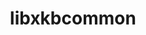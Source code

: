 ---
title: "libxkbcommon"
layout: cache
categories: [package, develop]
meta: {"compilers": ["gcc@11.1.0", "gcc@11.4.0"], "num_specs": 32, "num_specs_by_stack": {"data-vis-sdk": 10, "e4s": 10, "hep": 12, "root": 32}, "oss": ["ubuntu20.04", "ubuntu22.04"], "platforms": ["linux"], "stacks": ["data-vis-sdk", "e4s", "hep", "root"], "targets": ["x86_64_v3"], "versions": ["1.7.0"]}
spec_details: [{"compiler": "gcc@11.4.0", "hash": "34pgm37l2dyn3wz7r64htzb25arw4ks5", "os": "ubuntu22.04", "platform": "linux", "size": "-", "stacks": ["e4s", "root"], "target": "x86_64_v3", "variants": ["build_system=meson", "buildtype=release", "default_library:=shared", "~strip", "~wayland"], "versions": ["1.7.0"]}, {"compiler": "gcc@11.4.0", "hash": "35eyhiwwbizvtqtdvm3kpy36ecm66ixm", "os": "ubuntu22.04", "platform": "linux", "size": "-", "stacks": ["hep", "root"], "target": "x86_64_v3", "variants": ["build_system=meson", "buildtype=release", "default_library:=shared", "~strip", "~wayland"], "versions": ["1.7.0"]}, {"compiler": "gcc@11.4.0", "hash": "4kho4wtojpf5mkaep2s2nxpyejhcikom", "os": "ubuntu22.04", "platform": "linux", "size": "-", "stacks": ["hep", "root"], "target": "x86_64_v3", "variants": ["build_system=meson", "buildtype=release", "default_library:=shared", "~strip", "~wayland"], "versions": ["1.7.0"]}, {"compiler": "gcc@11.4.0", "hash": "5dtrxdnujcd26k3lbvvokkx52wfg2kmg", "os": "ubuntu22.04", "platform": "linux", "size": "-", "stacks": ["e4s", "root"], "target": "x86_64_v3", "variants": ["build_system=meson", "buildtype=release", "default_library:=shared", "~strip", "~wayland"], "versions": ["1.7.0"]}, {"compiler": "gcc@11.4.0", "hash": "5wxgju2mms4tadbosxyx52nmvf34oopt", "os": "ubuntu22.04", "platform": "linux", "size": "-", "stacks": ["hep", "root"], "target": "x86_64_v3", "variants": ["build_system=meson", "buildtype=release", "default_library:=shared", "~strip", "~wayland"], "versions": ["1.7.0"]}, {"compiler": "gcc@11.4.0", "hash": "6fsxzffjk4j4itvq6saqs2qjgayxhxds", "os": "ubuntu22.04", "platform": "linux", "size": "-", "stacks": ["hep", "root"], "target": "x86_64_v3", "variants": ["build_system=meson", "buildtype=release", "default_library:=shared", "~strip", "~wayland"], "versions": ["1.7.0"]}, {"compiler": "gcc@11.4.0", "hash": "6nfih52nlury6zvpoyexty5l5mzkt334", "os": "ubuntu22.04", "platform": "linux", "size": "-", "stacks": ["hep", "root"], "target": "x86_64_v3", "variants": ["build_system=meson", "buildtype=release", "default_library:=shared", "~strip", "~wayland"], "versions": ["1.7.0"]}, {"compiler": "gcc@11.1.0", "hash": "bgqsiiec4flzjxryzpnlcnoqma5ieiqi", "os": "ubuntu20.04", "platform": "linux", "size": "-", "stacks": ["data-vis-sdk", "root"], "target": "x86_64_v3", "variants": ["build_system=meson", "buildtype=release", "default_library:=shared", "~strip", "~wayland"], "versions": ["1.7.0"]}, {"compiler": "gcc@11.4.0", "hash": "bgwjagzd373eusli56vsarxc4syelfvh", "os": "ubuntu22.04", "platform": "linux", "size": "-", "stacks": ["e4s", "root"], "target": "x86_64_v3", "variants": ["build_system=meson", "buildtype=release", "default_library:=shared", "~strip", "~wayland"], "versions": ["1.7.0"]}, {"compiler": "gcc@11.4.0", "hash": "bna4fwmyptwquty4gp4b3ixiihrxkrwf", "os": "ubuntu22.04", "platform": "linux", "size": "-", "stacks": ["e4s", "root"], "target": "x86_64_v3", "variants": ["build_system=meson", "buildtype=release", "default_library:=shared", "~strip", "~wayland"], "versions": ["1.7.0"]}, {"compiler": "gcc@11.4.0", "hash": "ed3bpfaj55dlwlwqykvkhyzorjxyrzuz", "os": "ubuntu22.04", "platform": "linux", "size": "-", "stacks": ["hep", "root"], "target": "x86_64_v3", "variants": ["build_system=meson", "buildtype=release", "default_library:=shared", "~strip", "~wayland"], "versions": ["1.7.0"]}, {"compiler": "gcc@11.4.0", "hash": "em5brzd3zxzzk76mkabr7uwrujeq7f5l", "os": "ubuntu22.04", "platform": "linux", "size": "-", "stacks": ["hep", "root"], "target": "x86_64_v3", "variants": ["build_system=meson", "buildtype=release", "default_library:=shared", "~strip", "~wayland"], "versions": ["1.7.0"]}, {"compiler": "gcc@11.4.0", "hash": "jwhk6gtbnrqo3owkzwios5kamn4ximgl", "os": "ubuntu22.04", "platform": "linux", "size": "-", "stacks": ["hep", "root"], "target": "x86_64_v3", "variants": ["build_system=meson", "buildtype=release", "default_library:=shared", "~strip", "~wayland"], "versions": ["1.7.0"]}, {"compiler": "gcc@11.4.0", "hash": "k67a4svcm6ql55tkh73anqt7jjchofae", "os": "ubuntu22.04", "platform": "linux", "size": "-", "stacks": ["e4s", "root"], "target": "x86_64_v3", "variants": ["build_system=meson", "buildtype=release", "default_library:=shared", "~strip", "~wayland"], "versions": ["1.7.0"]}, {"compiler": "gcc@11.4.0", "hash": "lx6lkbi3vpvhq2iy2biddnddrwhstt2p", "os": "ubuntu22.04", "platform": "linux", "size": "-", "stacks": ["e4s", "root"], "target": "x86_64_v3", "variants": ["build_system=meson", "buildtype=release", "default_library:=shared", "~strip", "~wayland"], "versions": ["1.7.0"]}, {"compiler": "gcc@11.1.0", "hash": "nilh3cpg55hfbuobyyvw6pavougusdqb", "os": "ubuntu20.04", "platform": "linux", "size": "-", "stacks": ["data-vis-sdk", "root"], "target": "x86_64_v3", "variants": ["build_system=meson", "buildtype=release", "default_library:=shared", "~strip", "~wayland"], "versions": ["1.7.0"]}, {"compiler": "gcc@11.4.0", "hash": "nv3jzb62lt7vdztlphbeqdcni7p3a722", "os": "ubuntu22.04", "platform": "linux", "size": "-", "stacks": ["hep", "root"], "target": "x86_64_v3", "variants": ["build_system=meson", "buildtype=release", "default_library:=shared", "~strip", "~wayland"], "versions": ["1.7.0"]}, {"compiler": "gcc@11.4.0", "hash": "nwyrb3sahphxy6d3bcxqfx2jsxyqmxfj", "os": "ubuntu22.04", "platform": "linux", "size": "-", "stacks": ["e4s", "root"], "target": "x86_64_v3", "variants": ["build_system=meson", "buildtype=release", "default_library:=shared", "~strip", "~wayland"], "versions": ["1.7.0"]}, {"compiler": "gcc@11.4.0", "hash": "omsmtparsq6n5dv26s4ew4h7wzwjxzz7", "os": "ubuntu22.04", "platform": "linux", "size": "-", "stacks": ["e4s", "root"], "target": "x86_64_v3", "variants": ["build_system=meson", "buildtype=release", "default_library:=shared", "~strip", "~wayland"], "versions": ["1.7.0"]}, {"compiler": "gcc@11.1.0", "hash": "przux65vkcby7ylzcnewm2sz6egrxugv", "os": "ubuntu20.04", "platform": "linux", "size": "-", "stacks": ["data-vis-sdk", "root"], "target": "x86_64_v3", "variants": ["build_system=meson", "buildtype=release", "default_library:=shared", "~strip", "~wayland"], "versions": ["1.7.0"]}, {"compiler": "gcc@11.1.0", "hash": "qcr7ijvv5vyfnd64rme4e64qjlickyss", "os": "ubuntu20.04", "platform": "linux", "size": "-", "stacks": ["data-vis-sdk", "root"], "target": "x86_64_v3", "variants": ["build_system=meson", "buildtype=release", "default_library:=shared", "~strip", "~wayland"], "versions": ["1.7.0"]}, {"compiler": "gcc@11.1.0", "hash": "qhe6xv3xjutbnps47wjrs43lw4kaev6k", "os": "ubuntu20.04", "platform": "linux", "size": "-", "stacks": ["data-vis-sdk", "root"], "target": "x86_64_v3", "variants": ["build_system=meson", "buildtype=release", "default_library:=shared", "~strip", "~wayland"], "versions": ["1.7.0"]}, {"compiler": "gcc@11.4.0", "hash": "qkmf2p6swhkenmaa562a7viroodregwi", "os": "ubuntu22.04", "platform": "linux", "size": "-", "stacks": ["hep", "root"], "target": "x86_64_v3", "variants": ["build_system=meson", "buildtype=release", "default_library:=shared", "~strip", "~wayland"], "versions": ["1.7.0"]}, {"compiler": "gcc@11.1.0", "hash": "rsh4g4pday24cakx6japhseh3ch36e5c", "os": "ubuntu20.04", "platform": "linux", "size": "-", "stacks": ["data-vis-sdk", "root"], "target": "x86_64_v3", "variants": ["build_system=meson", "buildtype=release", "default_library:=shared", "~strip", "~wayland"], "versions": ["1.7.0"]}, {"compiler": "gcc@11.1.0", "hash": "sdijcei3sdmvsd6drn3mcmngxdeeg5od", "os": "ubuntu20.04", "platform": "linux", "size": "-", "stacks": ["data-vis-sdk", "root"], "target": "x86_64_v3", "variants": ["build_system=meson", "buildtype=release", "default_library:=shared", "~strip", "~wayland"], "versions": ["1.7.0"]}, {"compiler": "gcc@11.1.0", "hash": "spzhk7dqhaicmezwvaurkhqg7ws3rrx5", "os": "ubuntu20.04", "platform": "linux", "size": "-", "stacks": ["data-vis-sdk", "root"], "target": "x86_64_v3", "variants": ["build_system=meson", "buildtype=release", "default_library:=shared", "~strip", "~wayland"], "versions": ["1.7.0"]}, {"compiler": "gcc@11.1.0", "hash": "tyfn37glw42ty5kyxkyfnjjkldttimkt", "os": "ubuntu20.04", "platform": "linux", "size": "-", "stacks": ["data-vis-sdk", "root"], "target": "x86_64_v3", "variants": ["build_system=meson", "buildtype=release", "default_library:=shared", "~strip", "~wayland"], "versions": ["1.7.0"]}, {"compiler": "gcc@11.4.0", "hash": "wlllyg4uwasap22lxijgbkqdkkogonql", "os": "ubuntu22.04", "platform": "linux", "size": "-", "stacks": ["e4s", "root"], "target": "x86_64_v3", "variants": ["build_system=meson", "buildtype=release", "default_library:=shared", "~strip", "~wayland"], "versions": ["1.7.0"]}, {"compiler": "gcc@11.4.0", "hash": "xhtflijnj765wvooxezonji6ertw4zxl", "os": "ubuntu22.04", "platform": "linux", "size": "-", "stacks": ["hep", "root"], "target": "x86_64_v3", "variants": ["build_system=meson", "buildtype=release", "default_library:=shared", "~strip", "~wayland"], "versions": ["1.7.0"]}, {"compiler": "gcc@11.4.0", "hash": "xk5zygso3bzwntr4jubzpliorwyvvyic", "os": "ubuntu22.04", "platform": "linux", "size": "-", "stacks": ["hep", "root"], "target": "x86_64_v3", "variants": ["build_system=meson", "buildtype=release", "default_library:=shared", "~strip", "~wayland"], "versions": ["1.7.0"]}, {"compiler": "gcc@11.4.0", "hash": "xx6yvgbzzmdomsj4pdzb6ynw5aybg5ah", "os": "ubuntu22.04", "platform": "linux", "size": "-", "stacks": ["e4s", "root"], "target": "x86_64_v3", "variants": ["build_system=meson", "buildtype=release", "default_library:=shared", "~strip", "~wayland"], "versions": ["1.7.0"]}, {"compiler": "gcc@11.1.0", "hash": "ywxeq7buwbxqcadxbdsllxbhukprcyyr", "os": "ubuntu20.04", "platform": "linux", "size": "-", "stacks": ["data-vis-sdk", "root"], "target": "x86_64_v3", "variants": ["build_system=meson", "buildtype=release", "default_library:=shared", "~strip", "~wayland"], "versions": ["1.7.0"]}]
---